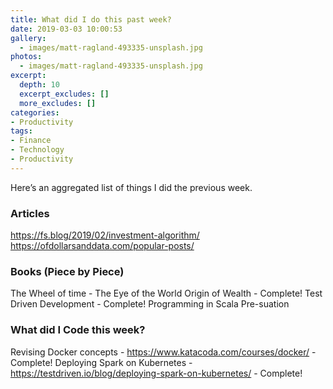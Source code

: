 ```yaml
---
title: What did I do this past week?
date: 2019-03-03 10:00:53
gallery:
  - images/matt-ragland-493335-unsplash.jpg
photos:
  - images/matt-ragland-493335-unsplash.jpg
excerpt:
  depth: 10
  excerpt_excludes: []
  more_excludes: []
categories:
- Productivity
tags:
- Finance
- Technology
- Productivity
---
```


Here’s an aggregated list of things I did the previous week.

### Articles

https://fs.blog/2019/02/investment-algorithm/
https://ofdollarsanddata.com/popular-posts/


### Books (Piece by Piece)


The Wheel of time - The Eye of the World
Origin of Wealth - Complete!
Test Driven Development - Complete!
Programming in Scala
Pre-suation


### What did I Code this week?

Revising Docker concepts - https://www.katacoda.com/courses/docker/ - Complete!
Deploying Spark on Kubernetes - https://testdriven.io/blog/deploying-spark-on-kubernetes/ - Complete!

